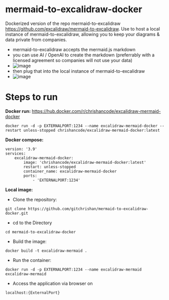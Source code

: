 # mermaid-to-excalidraw-docker
Dockerized version of the repo mermaid-to-excalidraw https://github.com/excalidraw/mermaid-to-excalidraw. 
Use to host a local instance of mermaid-to-excalidraw, allowing you to keep your diagrams & data private from companies.
- mermaid-to-excalidraw accepts the mermaid.js markdown
- you can use AI / OpenAI to create the markdown (preferrably with a licensed agreement so companies will not use your data)
- ![image](https://github.com/gitchrishan/mermaid-to-excalidraw-docker/assets/43588713/c5f9324f-565d-45b7-9da1-e7baa74dd153)
- then plug that into the local instance of mermaid-to-excalidraw
- ![image](https://github.com/gitchrishan/mermaid-to-excalidraw-docker/assets/43588713/d85859f1-afcd-4e93-ad87-1be65e481492)

# Steps to run
<b>Docker run:</b> https://hub.docker.com/r/chrishancode/excalidraw-mermaid-docker
```
docker run -d -p EXTERNALPORT:1234 --name excalidraw-mermaid-docker --restart unless-stopped chrishancode/excalidraw-mermaid-docker:latest
```

<b>Docker compose:</b>
```
version: '3.9'
services:
    excalidraw-mermaid-docker:
        image: 'chrishancode/excalidraw-mermaid-docker:latest'
        restart: unless-stopped
        container_name: excalidraw-mermaid-docker
        ports:
            - 'EXTERNALPORT:1234'
```

<b>Local image:</b>
- Clone the repository:
```
git clone https://github.com/gitchrishan/mermaid-to-excalidraw-docker.git
```
- cd to the Directory
```
cd mermaid-to-excalidraw-docker
```
- Build the image:
```
docker build -t excalidraw-mermaid .
```
- Run the container:
```
docker run -d -p EXTERNALPORT:1234 --name excalidraw-mermaid excalidraw-mermaid
```
- Access the application via browser on
```
localhost:{ExternalPort}
```
